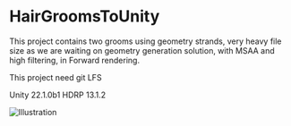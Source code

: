 # HairGroomsToUnity
This project contains two grooms using geometry strands, very heavy file size as we are waiting on geometry generation solution, with MSAA and high filtering, in Forward rendering.

This project need git LFS

Unity 22.1.0b1
HDRP 13.1.2

![Illustration](Capture.PNG)
